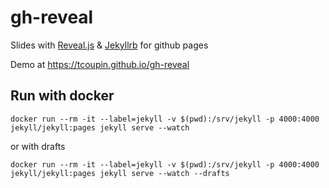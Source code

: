 # gh-reveal
Slides with [Reveal.js](https://github.com/hakimel/reveal.js) & [Jekyllrb](https://jekyllrb.com) for github pages

Demo at https://tcoupin.github.io/gh-reveal

## Run with docker

```
docker run --rm -it --label=jekyll -v $(pwd):/srv/jekyll -p 4000:4000 jekyll/jekyll:pages jekyll serve --watch
```

or with drafts
```
docker run --rm -it --label=jekyll -v $(pwd):/srv/jekyll -p 4000:4000 jekyll/jekyll:pages jekyll serve --watch --drafts
```
